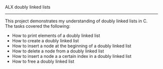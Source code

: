 ALX doubly linked lists
***
This project demonstrates my understanding of doubly linked lists in C. <br>The tasks covered the following:
- How to print elements of a doubly linked list
- How to create a doubly linked list
- How to insert a node at the beginning of a doubly linked list
- How to delete a node from a doubly linked list
- How to insert a node a a certain index in a doubly linked list
- How to free a doubly linked list